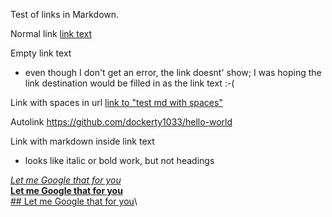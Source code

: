 Test of links in Markdown.

Normal link [link text](test.md)

Empty link text [](<https://www.lmgtfy.com/>)
- even though I don't get an error, the link doesnt' show; I was hoping the link destination would be filled in as the link text :-(

Link with spaces in url [link to "test md with spaces"](<test md with spaces.md>)

Autolink <https://github.com/dockerty1033/hello-world>

Link with markdown inside link text
- looks like italic or bold work, but not headings

[_Let me Google that for you_](lmgtfy.com)\
[__Let me Google that for you__](lmgtfy.com)\
[## Let me Google that for you](lmgtfy.com)\
